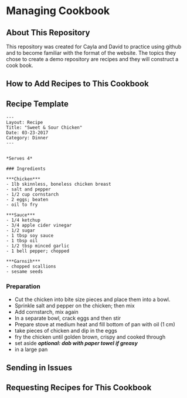 # Managing Cookbook

## About This Repository
This repository was created for Cayla and David to practice using github and to become familiar with the format of the website. The topics they chose to create a demo repository are recipes and they will construct a cook book.

## How to Add Recipes to This Cookbook

## Recipe Template
```
---
Layout: Recipe
Title: "Sweet & Sour Chicken"
Date: 03-23-2017
Category: Dinner
---


*Serves 4*

### Ingredients

***Chicken***
- 1lb skinnless, boneless chicken breast
- salt and pepper
- 1/2 cup cornstarch
- 2 eggs; beaten
- oil to fry

***Sauce***
- 1/4 ketchup
- 3/4 apple cider vinegar
- 1/2 sugar
- 1 tbsp soy sauce
- 1 tbsp oil
- 1/2 tbsp minced garlic
- 1 bell pepper; chopped

***Garnsih***
- chopped scallions
- sesame seeds
```

### Preparation

- Cut the chicken into bite size pieces and place them into a bowl.
- Sprinkle salt and pepper on the chicken; then mix
- Add cornstarch, mix again
- In a separate bowl, crack eggs and then stir
- Prepare stove at medium heat and fill bottom of pan with oil (1 cm)
- take pieces of chicken and dip in the eggs
- fry the chicken until golden brown, crispy and cooked through
- set aside
***optional: dab with paper towel if greasy***
- in a large pan



## Sending in Issues

## Requesting Recipes for This Cookbook

